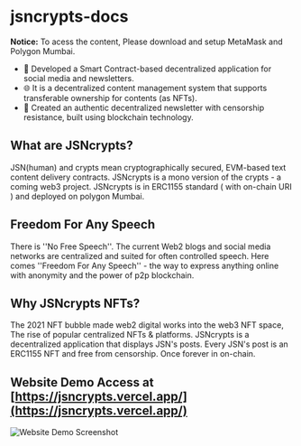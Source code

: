 # jsncrypts-docs

**Notice:** To acess the content, Please download and setup MetaMask and Polygon Mumbai. 

- 🚀 Developed a Smart Contract-based decentralized application for social media and newsletters.
- 🌐 It is a decentralized content management system that supports transferable ownership for contents (as NFTs).
- 📰 Created an authentic decentralized newsletter with censorship resistance, built using blockchain technology.

## What are JSNcrypts?
JSN(human) and crypts mean cryptographically secured, EVM-based text content delivery contracts. JSNcrypts is a mono version of the crypts - a coming web3 project. JSNcrypts is in ERC1155 standard ( with on-chain URI ) and deployed on polygon Mumbai.

## Freedom For Any Speech
There is ''No Free Speech''. The current Web2 blogs and social media networks are centralized and suited for often controlled speech. Here comes ''Freedom For Any Speech'' - the way to express anything online with anonymity and the power of p2p blockchain.

## Why JSNcrypts NFTs?
The 2021 NFT bubble made web2 digital works into the web3 NFT space, The rise of popular centralized NFTs & platforms. JSNcrypts is a decentralized application that displays JSN's posts. Every JSN's post is an ERC1155 NFT and free from censorship. Once forever in on-chain.

## Website Demo Access at [https://jsncrypts.vercel.app/](https://jsncrypts.vercel.app/)

![Website Demo Screenshot](https://github.com/PandiaJason/jsncrypts-docs/assets/100123063/e0c1efd0-4d48-4541-9066-452c2382b68c)

